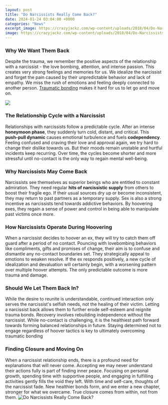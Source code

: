 ```yaml
---
layout: post
title: "Do Narcissists Really Come Back?"
date: 2024-01-24 03:04:00 +0000
categories: "News"
excerpt_image: https://crazyjackz.com/wp-content/uploads/2018/04/Do-Narcissists-come-back-after-silent-treatment-Based-on-Psychology.jpg
image: https://crazyjackz.com/wp-content/uploads/2018/04/Do-Narcissists-come-back-after-silent-treatment-Based-on-Psychology.jpg
---
```


### Why We Want Them Back
Despite the trauma, we remember the positive aspects of the relationship with a narcissist - the love bombing, attention, and intense passion. This creates very strong feelings and memories for us. We idealize the narcissist and forget the pain caused by their unpredictable behavior and lack of empathy. We miss the rush of emotions and feeling deeply connected to another person. [Traumatic bonding](https://store.fi.io.vn/womens-cute-chihuahua-rainbow-unicorn-lgbtq-ally-dog-lover-mom-dad-v-neck-t-shirt/women&) makes it hard for us to let go and move on.

![](https://thenarcissisticlife.com/wp-content/uploads/2020/09/narcissists-come-back-to-old-relations-768x1152.jpg)
### The Relationship Cycle with a Narcissist 
Relationships with narcissists follow a predictable cycle. After an intense **honeymoon phase**, they suddenly turn cold, distant, and critical. This **push-pull dynamic** causes emotional turbulence and fuels **codependency**. Feeling confused and craving their love and approval again, we try hard to change their dislike towards us. But their moods remain unstable and hurtful incidents keep recurring. Over time, the cycles become shorter and more stressful until no-contact is the only way to regain mental well-being.
### Why Narcissists May Come Back
Narcissists see themselves as superior beings who are entitled to constant admiration. They need regular **hits of narcissistic supply** from others to boost their fragile ego. If their usual sources dry up or become inconsistent, they may return to past partners as a temporary supply. Sex is also a strong incentive as narcissists tend towards addictive behaviors. By hoovering exes, they regain a sense of power and control in being able to manipulate past victims once more.
### How Narcissists Operate During Hoovering 
When a narcissist decides to hoover an ex, they will try to catch them off guard after a period of no contact. Pouncing with lovebombing behaviors like compliments, gifts and promises of change, their aim is to confuse and dismantle any no-contact boundaries set. They strategically appeal to emotions to weaken resolve. If the ex responds positively, a new cycle of idealization and devaluation will certainly begin, with a worsening pattern over multiple hoover attempts. The only predictable outcome is more trauma and damage.
### Should We Let Them Back In?
While the desire to reunite is understandable, continued interaction only serves the narcissist's selfish needs, not the healing of their victim. Letting a narcissist back allows them to further erode self-esteem and reignite trauma bonds. Recovery involves rebuilding independence without the narcissist. While no-contact is challenging, it is the healthiest path forward towards forming balanced relationships in future. Staying determined not to engage regardless of hoover tactics is key to ultimately overcoming traumatic bonding
### Finding Closure and Moving On
When a narcissist relationship ends, there is a profound need for explanations that will never come. Accepting we may never understand their actions fully is part of finding inner peace. Focusing on personal growth, spending time with supportive people, and engaging in fulfilling activities gently fills the void they left. With time and self-care, thoughts of the narcissist fade. New healthier bonds form, and we enter a new chapter, stronger for what we overcame. True closure comes from within, not from them.
![Do Narcissists Really Come Back?](https://crazyjackz.com/wp-content/uploads/2018/04/Do-Narcissists-come-back-after-silent-treatment-Based-on-Psychology.jpg)